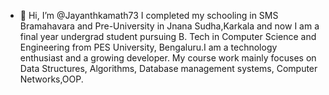 - 👋 Hi, I’m @Jayanthkamath73
I completed my schooling in SMS Bramahavara and Pre-University in Jnana Sudha,Karkala and now I am a final year undergrad student pursuing B. Tech in Computer Science
and Engineering from PES University, Bengaluru.I am a technology enthusiast and a growing developer. My course work mainly focuses on Data Structures, Algorithms, 
Database management systems, Computer Networks,OOP.



